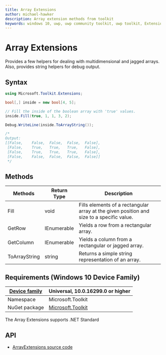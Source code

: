 ```yaml
---
title: Array Extensions
author: michael-hawker
description: Array extension methods from toolkit
keywords: windows 10, uwp, uwp community toolkit, uwp toolkit, Extensions, array
---
```


# Array Extensions

Provides a few helpers for dealing with multidimensional and jagged arrays. Also, provides string helpers for debug output.

## Syntax

```c#
using Microsoft.Toolkit.Extensions;

bool[,] inside = new bool[4, 5];

// Fill the inside of the boolean array with 'true' values.
inside.Fill(true, 1, 1, 3, 2);

Debug.WriteLine(inside.ToArrayString());

/*
Output:
[[False,	False,	False,	False,	False],
 [False,	True,	True,	True,	False],
 [False,	True,	True,	True,	False],
 [False,	False,	False,	False,	False]]
 */
```

## Methods

| Methods | Return Type | Description |
| -- | -- | -- |
| Fill | void | Fills elements of a rectangular array at the given position and size to a specific value. |
| GetRow | IEnumerable | Yields a row from a rectangular array. |
| GetColumn | IEnumerable | Yields a column from a rectangular or jagged array. |
| ToArrayString | string | Returns a simple string representation of an array. |

## Requirements (Windows 10 Device Family)

| [Device family](https://go.microsoft.com/fwlink/p/?LinkID=526370) | Universal, 10.0.16299.0 or higher |
| --- | --- |
| Namespace | Microsoft.Toolkit |
| NuGet package | [Microsoft.Toolkit](https://www.nuget.org/packages/Microsoft.Toolkit/) |

The Array Extensions supports .NET Standard

## API

* [ArrayExtensions source code](https://github.com/Microsoft/WindowsCommunityToolkit//blob/master/Microsoft.Toolkit/Extensions/ArrayExtensions.cs)
